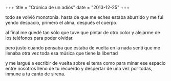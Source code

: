+++
title = "Crónica de un adiós"
date = "2013-12-25"
+++

todo se volvió monotonía.
hasta de que me eches
estaba aburrido y me fui yendo
despacio, primero el alma,
después el cuerpo.

al final me quedé tan sólo
que tuve que pintar
de otro color
y alejarme de los teléfonos
para poder olvidar.

pero justo cuando pensaba
que estaba de vuelta
en la nada
sentí que me llenaba otra vez
toda esa música que tiene la libertad

y me largué a escribir
de vuelta sobre el tema
como para minar ese espacio
entre nosotros lleno de tu recuerdo
y despertar de una vez por todas,
inmune a tu canto de sirena.
